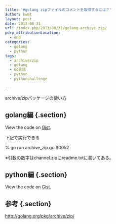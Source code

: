 ```yaml
---
title: '#golang zipファイルのコメントを取得するには？'
author: kwmt
layout: post
date: 2013-08-31
url: /index.php/2013/08/31/golang-archive-zip/
pdrp_attributionLocation:
  - end
categories:
  - golang
  - python
tags:
  - archive/zip
  - golang
  - Go言語
  - python
  - pythonchallenge

---
```

archive/zipパッケージの使い方

## golang編 {.section}

<div class="oembed-gist">
  <noscript>
    View the code on <a href="https://gist.github.com/kwmt/6040283">Gist</a>.
  </noscript>
</div>

下記で実行できる
  
% go run archive_zip.go 90052
  
※引数の数字はchannel.zipにreadme.txtに書いてある。

## python編 {.section}

<div class="oembed-gist">
  <noscript>
    View the code on <a href="https://gist.github.com/kwmt/6040265">Gist</a>.
  </noscript>
</div>

## 参考 {.section}

<a href="http://golang.org/pkg/archive/zip/" target="_blank">http://golang.org/pkg/archive/zip/</a>